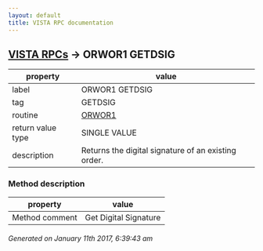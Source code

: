 ```yaml
---
layout: default
title: VISTA RPC documentation
---
```




## [VISTA RPCs](TableOfContent.md) &#8594; ORWOR1 GETDSIG 

 property | value 
--- | --- 
 label | ORWOR1 GETDSIG
 tag | GETDSIG
 routine | [ORWOR1](http://code.osehra.org/dox/Routine_ORWOR1_source.html)
 return value type | SINGLE VALUE
 description | Returns the digital signature of an existing order.


### Method description

 property | value 
--- | --- 
 Method comment | Get Digital Signature




 ###### Generated on January 11th 2017, 6:39:43 am